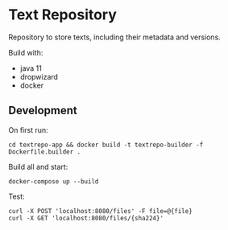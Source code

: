 # Text Repository

Repository to store texts, including their metadata and versions.

Build with:
- java 11
- dropwizard
- docker

## Development

On first run:
```
cd textrepo-app && docker build -t textrepo-builder -f Dockerfile.builder .
```

Build all and start:
```
docker-compose up --build
```

Test:
```
curl -X POST 'localhost:8080/files' -F file=@{file}
curl -X GET 'localhost:8080/files/{sha224}'
```
